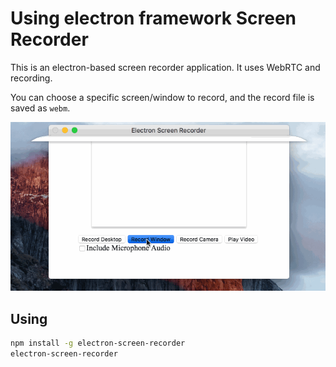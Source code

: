 # Using electron framework Screen Recorder

This is an electron-based screen recorder application. It uses WebRTC and
recording.

You can choose a specific screen/window to record, and the record file is saved
as `webm`.

![screenshot](screenshot/screen-recorder.gif)

## Using

```sh
npm install -g electron-screen-recorder
electron-screen-recorder
```

